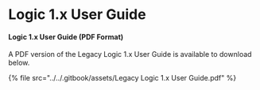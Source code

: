 # Logic 1.x User Guide

#### Logic 1.x User Guide (PDF Format)

A PDF version of the Legacy Logic 1.x User Guide is available to download below.

{% file src="../../.gitbook/assets/Legacy Logic 1.x User Guide.pdf" %}



